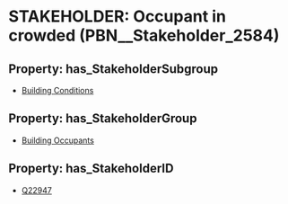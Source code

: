 # STAKEHOLDER: __Occupant in crowded__ (PBN__Stakeholder_2584)

## Property: has_StakeholderSubgroup

* [Building Conditions](PBN__StakeholderSubgroup_67)

## Property: has_StakeholderGroup

* [Building Occupants](PBN__StakeholderGroup_11)

## Property: has_StakeholderID

* [Q22947](Q22947)


